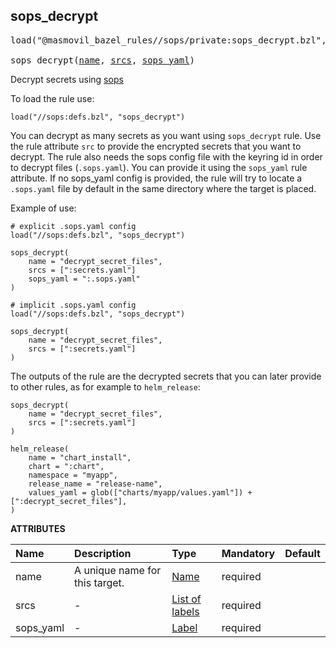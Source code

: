 <!-- Generated with Stardoc: http://skydoc.bazel.build -->



<a id="sops_decrypt"></a>

## sops_decrypt

<pre>
load("@masmovil_bazel_rules//sops/private:sops_decrypt.bzl", "sops_decrypt")

sops_decrypt(<a href="#sops_decrypt-name">name</a>, <a href="#sops_decrypt-srcs">srcs</a>, <a href="#sops_decrypt-sops_yaml">sops_yaml</a>)
</pre>

Decrypt secrets using [sops](https://github.com/mozilla/sops)

To load the rule use:
```starlark
load("//sops:defs.bzl", "sops_decrypt")
```

You can decrypt as many secrets as you want using `sops_decrypt` rule. Use the rule attribute `src` to provide the encrypted secrets that you want to decrypt.
The rule also needs the sops config file with the keyring id in order to decrypt files (`.sops.yaml`). You can provide it using the `sops_yaml` rule attribute.
If no sops_yaml config is provided, the rule will try to locate a `.sops.yaml` file by default in the same directory where the target is placed.

Example of use:
```starlark
# explicit .sops.yaml config
load("//sops:defs.bzl", "sops_decrypt")

sops_decrypt(
    name = "decrypt_secret_files",
    srcs = [":secrets.yaml"]
    sops_yaml = ":.sops.yaml"
)
```

```starlark
# implicit .sops.yaml config
load("//sops:defs.bzl", "sops_decrypt")

sops_decrypt(
    name = "decrypt_secret_files",
    srcs = [":secrets.yaml"]
)
```

The outputs of the rule are the decrypted secrets that you can later provide to other rules, as for example to `helm_release`:

```starlark
sops_decrypt(
    name = "decrypt_secret_files",
    srcs = [":secrets.yaml"]
)

helm_release(
    name = "chart_install",
    chart = ":chart",
    namespace = "myapp",
    release_name = "release-name",
    values_yaml = glob(["charts/myapp/values.yaml"]) + [":decrypt_secret_files"],
)
```

**ATTRIBUTES**


| Name  | Description | Type | Mandatory | Default |
| :------------- | :------------- | :------------- | :------------- | :------------- |
| <a id="sops_decrypt-name"></a>name |  A unique name for this target.   | <a href="https://bazel.build/concepts/labels#target-names">Name</a> | required |  |
| <a id="sops_decrypt-srcs"></a>srcs |  -   | <a href="https://bazel.build/concepts/labels">List of labels</a> | required |  |
| <a id="sops_decrypt-sops_yaml"></a>sops_yaml |  -   | <a href="https://bazel.build/concepts/labels">Label</a> | required |  |


